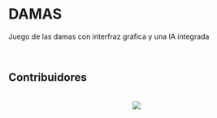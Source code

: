 # DAMAS
Juego de las damas con interfraz gráfica y una IA integrada

<br>

## Contribuidores
<div align="center">
  <br>
  <img src="https://contrib.rocks/image?repo=jorge-lopz/Checkers" />
</div>
